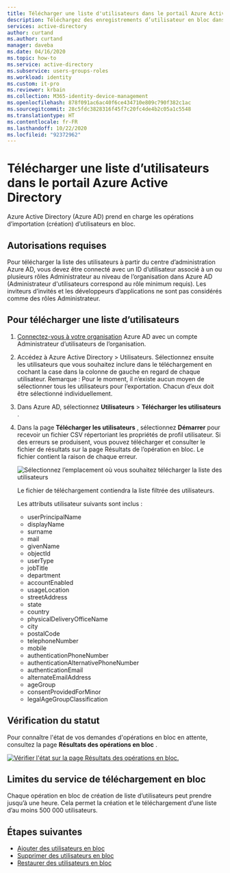 ```yaml
---
title: Télécharger une liste d'utilisateurs dans le portail Azure Active Directory | Microsoft Docs
description: Téléchargez des enregistrements d’utilisateur en bloc dans le centre d’administration Azure dans Azure Active Directory.
services: active-directory
author: curtand
ms.author: curtand
manager: daveba
ms.date: 04/16/2020
ms.topic: how-to
ms.service: active-directory
ms.subservice: users-groups-roles
ms.workload: identity
ms.custom: it-pro
ms.reviewer: krbain
ms.collection: M365-identity-device-management
ms.openlocfilehash: 878f091ac6ac40f6ce434710e809c790f382c1ac
ms.sourcegitcommit: 28c5fdc3828316f45f7c20fc4de4b2c05a1c5548
ms.translationtype: HT
ms.contentlocale: fr-FR
ms.lasthandoff: 10/22/2020
ms.locfileid: "92372962"
---
```

# <a name="download-a-list-of-users-in-azure-active-directory-portal"></a>Télécharger une liste d’utilisateurs dans le portail Azure Active Directory

Azure Active Directory (Azure AD) prend en charge les opérations d’importation (création) d’utilisateurs en bloc.

## <a name="required-permissions"></a>Autorisations requises

Pour télécharger la liste des utilisateurs à partir du centre d’administration Azure AD, vous devez être connecté avec un ID d’utilisateur associé à un ou plusieurs rôles Administrateur au niveau de l’organisation dans Azure AD (Administrateur d'utilisateurs correspond au rôle minimum requis). Les inviteurs d’invités et les développeurs d’applications ne sont pas considérés comme des rôles Administrateur.

## <a name="to-download-a-list-of-users"></a>Pour télécharger une liste d’utilisateurs

1. [Connectez-vous à votre organisation](https://aad.portal.azure.com) Azure AD avec un compte Administrateur d’utilisateurs de l’organisation.
2. Accédez à Azure Active Directory > Utilisateurs. Sélectionnez ensuite les utilisateurs que vous souhaitez inclure dans le téléchargement en cochant la case dans la colonne de gauche en regard de chaque utilisateur. Remarque : Pour le moment, il n’existe aucun moyen de sélectionner tous les utilisateurs pour l’exportation. Chacun d’eux doit être sélectionné individuellement.
3. Dans Azure AD, sélectionnez **Utilisateurs** > **Télécharger les utilisateurs** .
4. Dans la page **Télécharger les utilisateurs** , sélectionnez **Démarrer** pour recevoir un fichier CSV répertoriant les propriétés de profil utilisateur. Si des erreurs se produisent, vous pouvez télécharger et consulter le fichier de résultats sur la page Résultats de l’opération en bloc. Le fichier contient la raison de chaque erreur.

   ![Sélectionnez l’emplacement où vous souhaitez télécharger la liste des utilisateurs](./media/users-bulk-download/bulk-download.png)

   Le fichier de téléchargement contiendra la liste filtrée des utilisateurs.

   Les attributs utilisateur suivants sont inclus :

   - userPrincipalName
   - displayName
   - surname
   - mail
   - givenName
   - objectId
   - userType
   - jobTitle
   - department
   - accountEnabled
   - usageLocation
   - streetAddress
   - state
   - country
   - physicalDeliveryOfficeName
   - city
   - postalCode
   - telephoneNumber
   - mobile
   - authenticationPhoneNumber
   - authenticationAlternativePhoneNumber
   - authenticationEmail
   - alternateEmailAddress
   - ageGroup
   - consentProvidedForMinor
   - legalAgeGroupClassification

## <a name="check-status"></a>Vérification du statut

Pour connaître l'état de vos demandes d'opérations en bloc en attente, consultez la page **Résultats des opérations en bloc** .

[![Vérifier l'état sur la page Résultats des opérations en bloc.](./media/users-bulk-download/bulk-center.png)](./media/users-bulk-download/bulk-center.png#lightbox)

## <a name="bulk-download-service-limits"></a>Limites du service de téléchargement en bloc

Chaque opération en bloc de création de liste d’utilisateurs peut prendre jusqu’à une heure. Cela permet la création et le téléchargement d’une liste d’au moins 500 000 utilisateurs.

## <a name="next-steps"></a>Étapes suivantes

- [Ajouter des utilisateurs en bloc](users-bulk-add.md)
- [Supprimer des utilisateurs en bloc](users-bulk-delete.md)
- [Restaurer des utilisateurs en bloc](users-bulk-restore.md)
